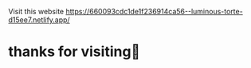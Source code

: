 Visit this website https://660093cdc1de1f236914ca56--luminous-torte-d15ee7.netlify.app/ <h1>thanks for visiting🚀</h1>
